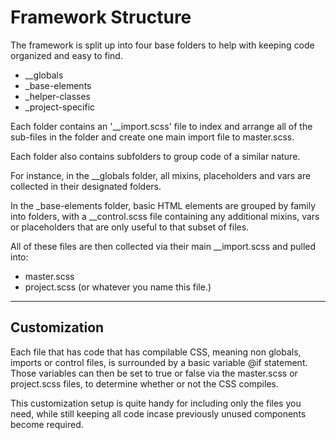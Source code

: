 # Framework Structure

The framework is split up into four base folders to help with keeping code
organized and easy to find.

* __globals
* _base-elements
* _helper-classes
* _project-specific

Each folder contains an '__import.scss' file to index and arrange all of the
sub-files in the folder and create one main import file to master.scss.

Each folder also contains subfolders to group code of a similar nature.

For instance, in the __globals folder, all mixins, placeholders and vars are
collected in their designated folders.

In the _base-elements folder, basic HTML elements are grouped by family into
folders, with a __control.scss file containing any additional mixins, vars or
placeholders that are only useful to that subset of files.

All of these files are then collected via their main __import.scss and pulled
into:

* master.scss
* project.scss (or whatever you name this file.)

---

## Customization

Each file that has code that has compilable CSS, meaning non globals, imports
or control files, is surrounded by a basic variable @if statement. Those
variables can then be set to true or false via the master.scss or project.scss
files, to determine whether or not the CSS compiles.

This customization setup is quite handy for including only the files you need,
while still keeping all code incase previously unused components become
required.
